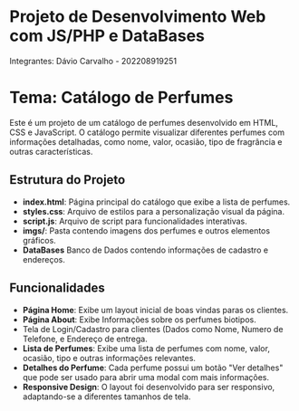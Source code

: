 # Projeto de Desenvolvimento Web com JS/PHP e DataBases

Integrantes: Dávio Carvalho - 202208919251
# Tema: Catálogo de Perfumes

Este é um projeto de um catálogo de perfumes desenvolvido em HTML, CSS e JavaScript. O catálogo permite visualizar diferentes perfumes com informações detalhadas, como nome, valor, ocasião, tipo de fragrância e outras características.

## Estrutura do Projeto

- **index.html**: Página principal do catálogo que exibe a lista de perfumes.
- **styles.css**: Arquivo de estilos para a personalização visual da página.
- **script.js**: Arquivo de script para funcionalidades interativas.
- **imgs/**: Pasta contendo imagens dos perfumes e outros elementos gráficos.
- **DataBases** Banco de Dados contendo informações de cadastro e endereços.

## Funcionalidades
- **Página Home**: Exibe um layout inicial de boas vindas paras os clientes.
- **Página About**: Exibe Informações sobre os perfumes biotipos.
- Tela de Login/Cadastro para clientes (Dados como Nome, Numero de Telefone, e Endereço de entrega.
- **Lista de Perfumes**: Exibe uma lista de perfumes com nome, valor, ocasião, tipo e outras informações relevantes.
- **Detalhes do Perfume**: Cada perfume possui um botão "Ver detalhes" que pode ser usado para abrir uma modal com mais informações.
- **Responsive Design**: O layout foi desenvolvido para ser responsivo, adaptando-se a diferentes tamanhos de tela.

